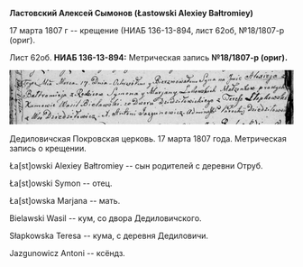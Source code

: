 **Лаcтовский Алексей Сымонов (Łastowski Alexiey Bałtromiey)**

17 марта 1807 г -- крещение (НИАБ 136-13-894, лист 62об, №18/1807-р
(ориг).

Лист 62об. **НИАБ 136-13-894:** Метрическая запись **№18/1807-р
(ориг).**

![](./media/0673932b4433477af7f9e5d263796d99164377b7.png)

Дедиловичская Покровская церковь. 17 марта 1807 года. Метрическая запись
о крещении.

Ła\[st\]owski Alexiey Bałtromiey -- сын родителей с деревни Отруб.

Ła\[st\]owski Symon -- отец.

Ła\[st\]owska Marjana -- мать.

Bielawski Wasil -- кум, со двора Дедиловичского.

Słapkowska Teresa -- кума, с деревня Дедиловичи.

Jazgunowicz Antoni -- ксёндз.
